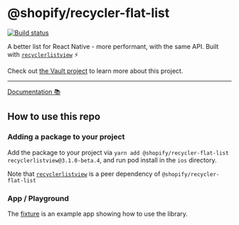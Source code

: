 # @shopify/recycler-flat-list

[![Build status](https://badge.buildkite.com/33f17b0b03601f35f90c0a9534410876f8920559821bf4dafe.svg)](https://buildkite.com/shopify/recycler-flat-list)

A better list for React Native - more performant, with the same API. Built with [`recyclerlistview`](https://github.com/Flipkart/recyclerlistview) ⚡️

Check out [the Vault project](https://vault.shopify.io/projects/22845) to learn more about this project.

---

[Documentation 📚](https://react-native-performance.docs.shopify.io/)

## How to use this repo

### Adding a package to your project

Add the package to your project via `yarn add @shopify/recycler-flat-list recyclerlistview@3.1.0-beta.4`, and run pod install in the `ios` directory.

Note that [`recyclerlistview`](https://github.com/Flipkart/recyclerlistview) is a peer dependency of `@shopify/recycler-flat-list`

### App / Playground

The [fixture](https://github.com/Shopify/recycler-flat-list/tree/main/fixture) is an example app showing how to use the library.
